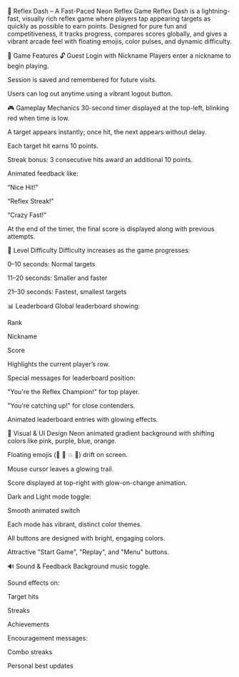 🎯 Reflex Dash – A Fast-Paced Neon Reflex Game
Reflex Dash is a lightning-fast, visually rich reflex game where players tap appearing targets as quickly as possible to earn points. Designed for pure fun and competitiveness, it tracks progress, compares scores globally, and gives a vibrant arcade feel with floating emojis, color pulses, and dynamic difficulty.

🚀 Game Features
🔓 Guest Login with Nickname
Players enter a nickname to begin playing.

Session is saved and remembered for future visits.

Users can log out anytime using a vibrant logout button.

🎮 Gameplay Mechanics
30-second timer displayed at the top-left, blinking red when time is low.

A target appears instantly; once hit, the next appears without delay.

Each target hit earns 10 points.

Streak bonus: 3 consecutive hits award an additional 10 points.

Animated feedback like:

“Nice Hit!”

“Reflex Streak!”

“Crazy Fast!”

At the end of the timer, the final score is displayed along with previous attempts.

🧠 Level Difficulty
Difficulty increases as the game progresses:

0–10 seconds: Normal targets

11–20 seconds: Smaller and faster

21–30 seconds: Fastest, smallest targets

📊 Leaderboard
Global leaderboard showing:

Rank

Nickname

Score

Highlights the current player’s row.

Special messages for leaderboard position:

"You're the Reflex Champion!" for top player.

"You're catching up!" for close contenders.

Animated leaderboard entries with glowing effects.

🎨 Visual & UI Design
Neon animated gradient background with shifting colors like pink, purple, blue, orange.

Floating emojis (🎉 🚀 💥 💫) drift on screen.

Mouse cursor leaves a glowing trail.

Score displayed at top-right with glow-on-change animation.

Dark and Light mode toggle:

Smooth animated switch

Each mode has vibrant, distinct color themes.

All buttons are designed with bright, engaging colors.

Attractive "Start Game", "Replay", and "Menu" buttons.

🔊 Sound & Feedback
Background music toggle.

Sound effects on:

Target hits

Streaks

Achievements

Encouragement messages:

Combo streaks

Personal best updates
